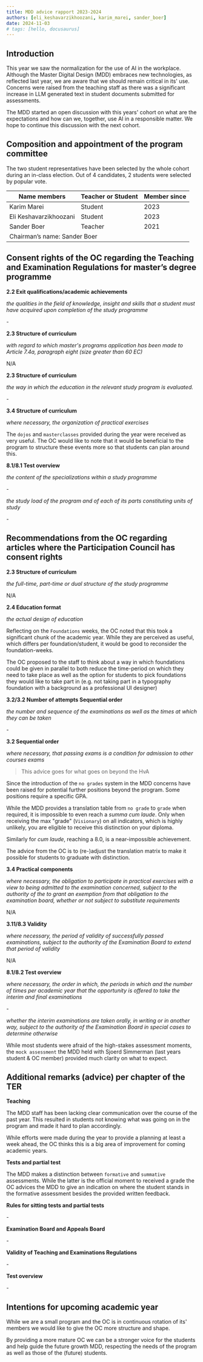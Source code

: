 ```yaml
---
title: MDD advice rapport 2023-2024
authors: [eli_keshavarzikhoozani, karim_marei, sander_boer]
date: 2024-11-03
# tags: [hello, docusaurus]
---
```


## Introduction

This year we saw the normalization for the use of AI in the workplace. Although the Master Digital Design (MDD) embraces new technologies, as reflected last year, we are aware that we should remain critical in its' use. Concerns were raised from the teaching staff as there was a significant increase in LLM generated text in student documents submitted for assessments.

The MDD started an open discussion with this years' cohort on what are the expectations and how can we, together, use AI in a responsible matter. We hope to continue this discussion with the next cohort.

<!-- truncate -->

## Composition and appointment of the program committee

The two student representatives have been selected by the whole cohort during an in-class election. Out of 4 candidates, 2 students were selected by popular vote.

<table>
    <thead>
        <tr>
            <th>Name members</th>
            <th>Teacher or Student</th>
            <th>Member since</th>
        </tr>
    </thead>
    <tbody>
        <tr>
            <td>Karim Marei</td>
            <td>Student</td>
            <td>2023</td>
        </tr>
        <tr>
            <td>Eli Keshavarzikhoozani</td>
            <td>Student</td>
            <td>2023</td>
        </tr>
        <tr>
            <td>Sander Boer</td>
            <td>Teacher</td>
            <td>2021</td>
        </tr>
        <tr>
            <td colspan="3">
                Chairman’s name: Sander Boer
            </td>
        </tr>
    </tbody>
</table>

## Consent rights of the OC regarding the Teaching and Examination Regulations for master’s degree programme

**2.2 Exit qualifications/academic achievements**

_the qualities in the field of knowledge, insight and skills that a student must have acquired upon completion of the study programme_

\-

**2.3 Structure of curriculum**

_with regard to which master's programs application has been made to Article 7.4a, paragraph eight (size greater than 60 EC)_

N/A

**2.3 Structure of curriculum**

_the way in which the education in the relevant study program is evaluated._

\-

**3.4 Structure of curriculum**

_where necessary, the organization of practical exercises_

The `dojos` and `masterclasses` provided during the year were received as very useful. The OC would like to note that it would be beneficial to the program to structure these events more so that students can plan around this.

**8.1/8.1 Test overview**

_the content of the specializations within a study programme_

\-

_the study load of the program and of each of its parts constituting units of study_

\-

## Recommendations from the OC regarding articles where the Participation Council has consent rights

**2.3 Structure of curriculum**

_the full-time, part-time or dual structure of the study programme_

N/A

**2.4 Education format**

_the actual design of education_

Reflecting on the `Foundations` weeks, the OC noted that this took a significant chunk of the academic year. While they are perceived as useful, which differs per foundation/student, it would be good to reconsider the foundation-weeks.

The OC proposed to the staff to think about a way in which foundations could be given in parallel to both reduce the time-period on which they need to take place as well as the option for students to pick foundations they would like to take part in (e.g. not taking part in a typography foundation with a background as a professional UI designer)

**3.2/3.2 Number of attempts Sequential order**

_the number and sequence of the examinations as well as the times at which they can be taken_

\-

**3.2 Sequential order**

_where necessary, that passing exams is a condition for admission to other courses exams_

> This advice goes for what goes on beyond the HvA

Since the introduction of the `no grades` system in the MDD concerns have been raised for potential further positions beyond the program. Some positions require a specific GPA.

While the MDD provides a translation table from `no grade` to `grade` when required, it is impossible to even reach a _summa cum laude_. Only when receiving the max "grade" (`Visionary`) on all indicators, which is highly unlikely, you are eligible to receive this distinction on your diploma.

Similarly for _cum laude_, reaching a 8.0, is a near-impossible achievement.

The advice from the OC is to (re-)adjust the translation matrix to make it possible for students to graduate with distinction.

**3.4 Practical components**

_where necessary, the obligation to participate in practical exercises with a view to being admitted to the examination concerned, subject to the authority of the to grant an exemption from that obligation to the examination board, whether or not subject to substitute requirements_

N/A

**3.11/8.3 Validity**

_where necessary, the period of validity of successfully passed
examinations, subject to the authority of the Examination Board to extend that period of validity_

N/A

**8.1/8.2 Test overview**

_where necessary, the order in which, the periods in which and the
number of times per academic year that the opportunity is offered to take the interim and final examinations_

\-

_whether the interim examinations are taken orally, in writing or in another way, subject to the authority of the Examination Board in special cases to determine otherwise_

While most students were afraid of the high-stakes assessment moments, the `mock assessment` the MDD held with Sjoerd Simmerman (last years student & OC member) provided much clarity on what to expect.

## Additional remarks (advice) per chapter of the TER

**Teaching**

The MDD staff has been lacking clear communication over the course of the past year. This resulted in students not knowing what was going on in the program and made it hard to plan accordingly.

While efforts were made during the year to provide a planning at least a week ahead, the OC thinks this is a big area of improvement for coming academic years.

**Tests and partial test**

The MDD makes a distinction between `formative` and `summative` assessments. While the latter is the official moment to received a grade the OC advices the MDD to give an indication on where the student stands in the formative assessment besides the provided written feedback.

**Rules for sitting tests and partial tests**

\-

**Examination Board and Appeals Board**

\-

**Validity of Teaching and Examinations Regulations**

\-

**Test overview**

\-

## Intentions for upcoming academic year

While we are a small program and the OC is in continuous rotation of its' members we would like to give the OC more structure and shape.

By providing a more mature OC we can be a stronger voice for the students and help guide the future growth MDD, respecting the needs of the program as well as those of the (future) students.
